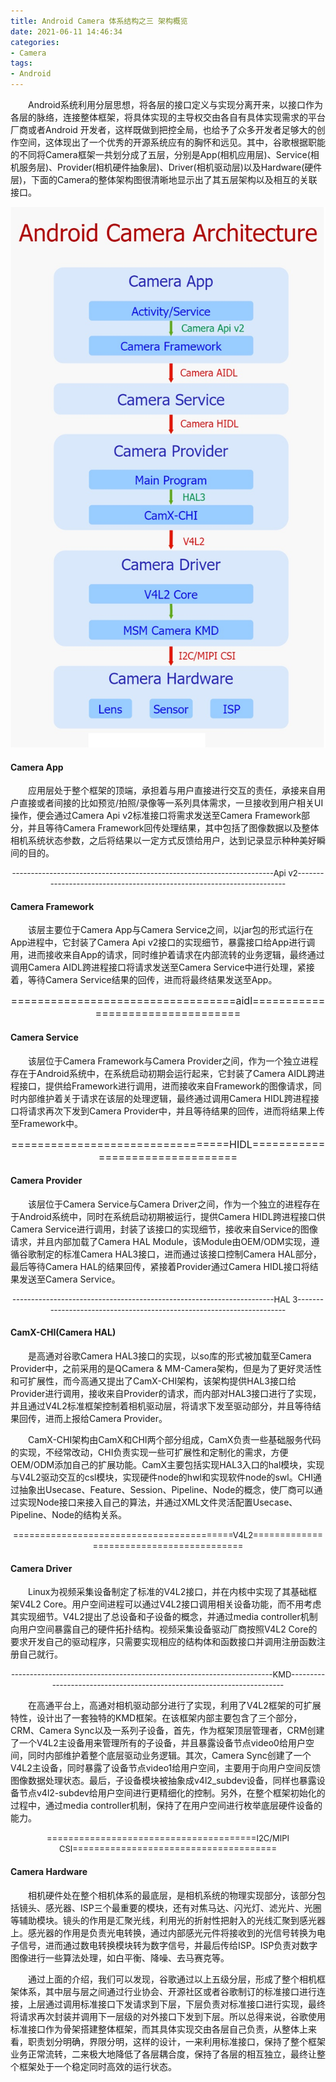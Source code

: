 ```yaml
---
title: Android Camera 体系结构之三 架构概览
date: 2021-06-11 14:46:34
categories:
- Camera
tags:
- Android
---
```


<p style="text-indent:2em">Android系统利用分层思想，将各层的接口定义与实现分离开来，以接口作为各层的脉络，连接整体框架，将具体实现的主导权交由各自有具体实现需求的平台厂商或者Android 开发者，这样既做到把控全局，也给予了众多开发者足够大的创作空间，这体现出了一个优秀的开源系统应有的胸怀和远见。其中，谷歌根据职能的不同将Camera框架一共划分成了五层，分别是App(相机应用层)、Service(相机服务层)、Provider(相机硬件抽象层)、Driver(相机驱动层)以及Hardware(硬件层)，下面的Camera的整体架构图很清晰地显示出了其五层架构以及相互的关联接口。</p>

![img](Android-Camera-体系结构之三-架构概览/android_camera_architecture.jpg)

#### Camera App

<p style="text-indent:2em">应用层处于整个框架的顶端，承担着与用户直接进行交互的责任，承接来自用户直接或者间接的比如预览/拍照/录像等一系列具体需求，一旦接收到用户相关UI操作，便会通过Camera Api v2标准接口将需求发送至Camera Framework部分，并且等待Camera Framework回传处理结果，其中包括了图像数据以及整体相机系统状态参数，之后将结果以一定方式反馈给用户，达到记录显示种种美好瞬间的目的。</p>

<center><font size="2">----------------------------------------------------------------------Api v2----------------------------------------------------------------------</font></center>

#### Camera Framework

<p style="text-indent:2em">该层主要位于Camera App与Camera Service之间，以jar包的形式运行在App进程中，它封装了Camera Api v2接口的实现细节，暴露接口给App进行调用，进而接收来自App的请求，同时维护着请求在内部流转的业务逻辑，最终通过调用Camera AIDL跨进程接口将请求发送至Camera Service中进行处理，紧接着，等待Camera Service结果的回传，进而将最终结果发送至App。</p>

<center><font size="3">==================================aidl=================================</font></center>

#### Camera Service

<p style="text-indent:2em">该层位于Camera Framework与Camera Provider之间，作为一个独立进程存在于Android系统中，在系统启动初期会运行起来，它封装了Camera AIDL跨进程接口，提供给Framework进行调用，进而接收来自Framework的图像请求，同时内部维护着关于请求在该层的处理逻辑，最终通过调用Camera HIDL跨进程接口将请求再次下发到Camera Provider中，并且等待结果的回传，进而将结果上传至Framework中。</p>

<center><font size="3">=================================HIDL================================</font></center>

#### Camera Provider

<p style="text-indent:2em">该层位于Camera Service与Camera Driver之间，作为一个独立的进程存在于Android系统中，同时在系统启动初期被运行，提供Camera HIDL跨进程接口供Camera Service进行调用，封装了该接口的实现细节，接收来自Service的图像请求，并且内部加载了Camera HAL Module，该Module由OEM/ODM实现，遵循谷歌制定的标准Camera HAL3接口，进而通过该接口控制Camera HAL部分，最后等待Camera HAL的结果回传，紧接着Provider通过Camera HIDL接口将结果发送至Camera Service。</p>

<center><font size="2">----------------------------------------------------------------------HAL 3----------------------------------------------------------------------</font></center>

#### CamX-CHI(Camera HAL)

<p style="text-indent:2em">是高通对谷歌Camera HAL3接口的实现，以so库的形式被加载至Camera Provider中，之前采用的是QCamera & MM-Camera架构，但是为了更好灵活性和可扩展性，而今高通又提出了CamX-CHI架构，该架构提供HAL3接口给Provider进行调用，接收来自Provider的请求，而内部对HAL3接口进行了实现，并且通过V4L2标准框架控制着相机驱动层，将请求下发至驱动部分，并且等待结果回传，进而上报给Camera Provider。</p>

<p style="text-indent:2em">CamX-CHI架构由CamX和CHI两个部分组成，CamX负责一些基础服务代码的实现，不经常改动，CHI负责实现一些可扩展性和定制化的需求，方便OEM/ODM添加自己的扩展功能。CamX主要包括实现HAL3入口的hal模块，实现与V4L2驱动交互的csl模块，实现硬件node的hwl和实现软件node的swl。CHI通过抽象出Usecase、Feature、Session、Pipeline、Node的概念，使厂商可以通过实现Node接口来接入自己的算法，并通过XML文件灵活配置Usecase、Pipeline、Node的结构关系。</p>

<center><font size="2">=========================================V4L2=========================================</font></center>

#### Camera Driver

<p style="text-indent:2em">Linux为视频采集设备制定了标准的V4L2接口，并在内核中实现了其基础框架V4L2 Core。用户空间进程可以通过V4L2接口调用相关设备功能，而不用考虑其实现细节。V4L2提出了总设备和子设备的概念，并通过media controller机制向用户空间暴露自己的硬件拓扑结构。视频采集设备驱动厂商按照V4L2 Core的要求开发自己的驱动程序，只需要实现相应的结构体和函数接口并调用注册函数注册自己就行。</p>

<center><font size="2">----------------------------------------------------------------------KMD-----------------------------------------------------------------------</font></center>

<p style="text-indent:2em">在高通平台上，高通对相机驱动部分进行了实现，利用了V4L2框架的可扩展特性，设计出了一套独特的KMD框架。在该框架内部主要包含了三个部分，CRM、Camera Sync以及一系列子设备，首先，作为框架顶层管理者，CRM创建了一个V4L2主设备用来管理所有的子设备，并且暴露设备节点video0给用户空间，同时内部维护着整个底层驱动业务逻辑。其次，Camera Sync创建了一个V4L2主设备，同时暴露了设备节点video1给用户空间，主要用于向用户空间反馈图像数据处理状态。最后，子设备模块被抽象成v4l2_subdev设备，同样也暴露设备节点v4l2-subdev给用户空间进行更精细化的控制。另外，在整个框架初始化的过程中，通过media controller机制，保持了在用户空间进行枚举底层硬件设备的能力。</p>

<center><font size="2">=======================================I2C/MIPI CSI======================================</font></center>

#### Camera Hardware

<p style="text-indent:2em">相机硬件处在整个相机体系的最底层，是相机系统的物理实现部分，该部分包括镜头、感光器、ISP三个最重要的模块，还有对焦马达、闪光灯、滤光片、光圈等辅助模块。镜头的作用是汇聚光线，利用光的折射性把射入的光线汇聚到感光器上。感光器的作用是负责光电转换，通过内部感光元件将接收到的光信号转换为电子信号，进而通过数电转换模块转为数字信号，并最后传给ISP。ISP负责对数字图像进行一些算法处理，如白平衡、降噪、去马赛克等。</p>

<p style="text-indent:2em">通过上面的介绍，我们可以发现，谷歌通过以上五级分层，形成了整个相机框架体系，其中层与层之间通过行业协会、开源社区或者谷歌制订的标准接口进行连接，上层通过调用标准接口下发请求到下层，下层负责对标准接口进行实现，最终将请求再次封装并调用下一层级的对外接口下发到下层。所以总得来说，谷歌使用标准接口作为骨架搭建整体框架，而其具体实现交由各层自己负责，从整体上来看，职责划分明确，界限分明，这样的设计，一来利用标准接口，保持了整个框架业务正常流转，二来极大地降低了各层耦合度，保持了各层的相互独立，最终让整个框架处于一个稳定同时高效的运行状态。</p>

